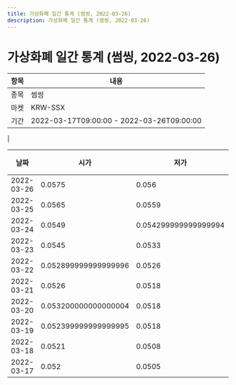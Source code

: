 ```yaml
---
title: 가상화폐 일간 통계 (썸씽, 2022-03-26)
description: 가상화폐 일간 통계 (썸씽, 2022-03-26)
---
```


가상화폐 일간 통계 (썸씽, 2022-03-26)
===

|항목|내용|
|--|--|
|종목|썸씽|
|마켓|KRW-SSX|\i|종류|일 단위 캔들|
|기간|2022-03-17T09:00:00 - 2022-03-26T09:00:00
|

|날짜|시가|저가|고가|종가|비고|
|--|--|--|--|--|--|
|2022-03-26|0.0575|0.056|0.0581|0.0565|    |
|2022-03-25|0.0565|0.0559|0.0595|0.0575|    |
|2022-03-24|0.0549|0.054299999999999994|0.056600000000000004|0.0565|    |
|2022-03-23|0.0545|0.0533|0.0551|0.055|    |
|2022-03-22|0.052899999999999996|0.0526|0.054700000000000006|0.0544|    |
|2022-03-21|0.0526|0.0518|0.0531|0.0531|    |
|2022-03-20|0.053200000000000004|0.0518|0.053399999999999996|0.0526|    |
|2022-03-19|0.052399999999999995|0.0518|0.053200000000000004|0.053200000000000004|    |
|2022-03-18|0.0521|0.0508|0.0526|0.052399999999999995|    |
|2022-03-17|0.052|0.0505|0.054|0.0521|    |

